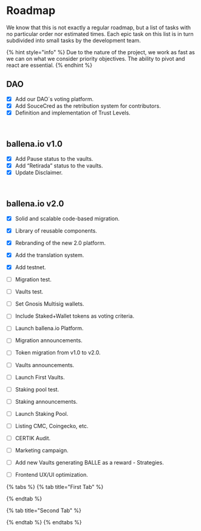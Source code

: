 # Roadmap

We know that this is not exactly a regular roadmap, but a list of tasks with no particular order nor estimated times. Each epic task on this list is in turn subdivided into small tasks by the development team.

{% hint style="info" %}
Due to the nature of the project, we work as fast as we can on what we consider priority objectives. The ability to pivot and react are essential.
{% endhint %}

## DAO

* [x] Add our DAO´s voting platform.
* [x] Add SouceCred as the retribution system for contributors.
* [x] Definition and implementation of Trust Levels.

‌

## ballena.io v1.0

* [x] Add Pause status to the vaults.
* [x] Add “Retirada” status to the vaults.
* [x] Update Disclaimer.

‌

## ballena.io v2.0

* [x] Solid and scalable code-based migration.
* [x] Library of reusable components.
* [x] Rebranding of the new 2.0 platform.
* [x] Add the translation system.
* [x] Add testnet.
* [ ] Migration test.
* [ ] Vaults test.
* [ ] Set Gnosis Multisig wallets.
* [ ] Include Staked+Wallet tokens as voting criteria.
* [ ] Launch ballena.io Platform.
* [ ] Migration announcements.
* [ ] Token migration from v1.0 to v2.0.
* [ ] Vaults announcements.
* [ ] Launch First Vaults.
* [ ] Staking pool test.
* [ ] Staking announcements.
* [ ] Launch Staking Pool.
* [ ] Listing CMC, Coingecko, etc.
* [ ] CERTIK Audit.
* [ ] Marketing campaign.
* [ ] Add new Vaults generating BALLE as a reward - Strategies.
* [ ] Frontend UX/UI optimization.



{% tabs %}
{% tab title="First Tab" %}

{% endtab %}

{% tab title="Second Tab" %}

{% endtab %}
{% endtabs %}

